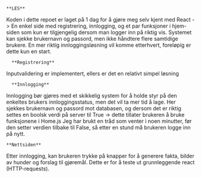       
                                                                        **LES**
												               											
Koden i dette repoet er laget på 1 dag for å gjøre meg selv kjent med React -> En enkel side med registrering, innlogging, og et par funksjoner i hjem-siden som kun er tilgjengelig dersom man logger inn på riktig vis. Systemet kan sjekke brukernavn og passord, men ikke håndtere flere samtidige brukere. En mer riktig innloggingsløsning vil komme etterhvert, foreløpig er dette kun en start. 



      **Registrering**
Inputvalidering er implementert, ellers er det en relativt simpel løsning 



      **Innlogging**
Innlogging bør gjøres med et skikkelig system for å holde styr på den enkeltes brukers innloggingsstatus, men det vil ta mer tid å lage. Her sjekkes brukernavn og passord mot databasen, og dersom det er riktig settes en boolsk verdi på server til True -> dette tillater brukeren å bruke funksjonene i Home.js
Jeg har brukt en tråd som venter i noen minutter, før den setter verdien tilbake til False, så etter en stund må brukeren logge inn på nytt. 


	**Nettsiden**
Etter innlogging, kan brukeren trykke på knapper for å generere fakta, bilder av hunder og forslag til gjøremål. Dette er for å teste ut grunnleggende react (HTTP-requests). 
